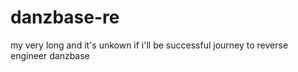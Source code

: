 # danzbase-re
my very long and it's unkown if i'll be successful journey to reverse engineer danzbase
